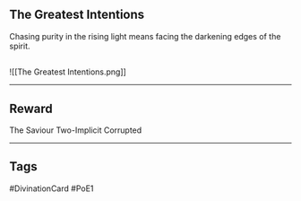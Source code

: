 ## The Greatest Intentions
Chasing purity in the rising light means facing the darkening edges of the spirit.
## 
![[The Greatest Intentions.png]]

---
## Reward
The Saviour
Two-Implicit
Corrupted

---
## Tags
#DivinationCard
#PoE1